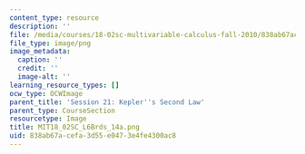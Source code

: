 ```yaml
---
content_type: resource
description: ''
file: /media/courses/18-02sc-multivariable-calculus-fall-2010/838ab67acefa3d55e0473e4fe4300ac8_MIT18_02SC_L6Brds_14a.png
file_type: image/png
image_metadata:
  caption: ''
  credit: ''
  image-alt: ''
learning_resource_types: []
ocw_type: OCWImage
parent_title: 'Session 21: Kepler''s Second Law'
parent_type: CourseSection
resourcetype: Image
title: MIT18_02SC_L6Brds_14a.png
uid: 838ab67a-cefa-3d55-e047-3e4fe4300ac8
---
```

